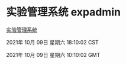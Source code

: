 # 实验管理系统 expadmin
[实验管理系统](http://59.174.24.190:56808/expadmin-782313d2-e1b1-4ea7-932e-3a55e6a1a4d0/)

2021年 10月 09日 星期六 18:10:02 CST

2021年 10月 09日 星期六 10:10:02 GMT

